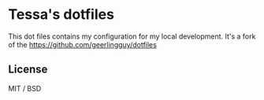 # Tessa's dotfiles
This dot files contains my configuration for my local development. It's a fork of the https://github.com/geerlingguy/dotfiles

## License
MIT / BSD